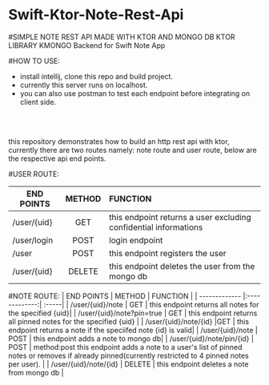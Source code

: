 # Swift-Ktor-Note-Rest-Api
#SIMPLE NOTE REST API MADE WITH KTOR AND MONGO DB KTOR LIBRARY KMONGO
Backend for Swift Note App

#HOW TO USE:
- install intellij, clone this repo and build project.
- currently this server runs on localhost.
- you can also use postman to test each endpoint before integrating on client side.
</br>

<br>this repository demonstrates how to build an http rest api with ktor, currently there are two routes namely: note route and user route, below are the respective api end points.

#USER ROUTE:

| END POINTS      | METHOD        | FUNCTION |
| ------------- |:-------------:| :-----|
| /user/{uid}      | GET | this endpoint returns a user excluding confidential informations |
| /user/login     | POST     |   login endpoint |
| /user | POST      |  this endpoint registers the user
| /user/{uid} | DELETE      |    this endpoint deletes the user from the mongo db |


#NOTE ROUTE:
| END POINTS      | METHOD        | FUNCTION |
| ------------- |:-------------:| :-----|
| /user/{uid}/note      | GET | this endpoint returns all notes for the specified {uid}|
| /user/{uid}/note?pin=true   | GET    | this endpoint returns all pinned notes for the specified {uid} |
| /user/{uid}/note/{id} |GET     | this endpoint returns a note if the speciifed note {id} is valid|
| /user/{uid}/note | POST   |  this endpoint adds a note to mongo db|
| /user/{uid}/note/pin/{id} | POST     |    method:post this endpoint adds a note to a user's list of pinned notes or removes if already pinned(currently restricted to 4 pinned notes per user). |
| /user/{uid}/note/{id} | DELETE      |    this endpoint deletes a note from mongo db |



